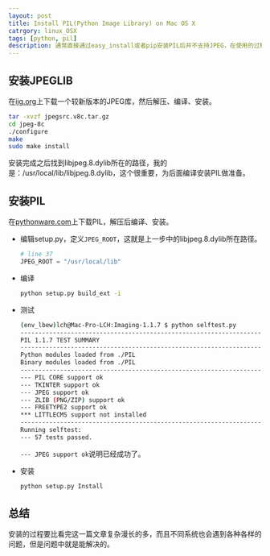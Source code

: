 ```yaml
---
layout: post
title: Install PIL(Python Image Library) on Mac OS X
catrgory: linux_OSX
tags: [python, pil]
description: 通常直接通过easy_install或者pip安装PIL后并不支持JPEG，在使用的过程中会出现“decoder jpeg not available”这样的警告，这时候需要手动编译安装PIL才能解决问题。
---
```


## 安装JPEGLIB

在[ijg.org][1]上下载一个较新版本的JPEG库，然后解压、编译、安装。

```bash
tar -xvzf jpegsrc.v8c.tar.gz
cd jpeg-8c
./configure
make
sudo make install
```

安装完成之后找到libjpeg.8.dylib所在的路径，我的是：/usr/local/lib/libjpeg.8.dylib，这个很重要，为后面编译安装PIL做准备。

[1]: http://www.ijg.org/files

## 安装PIL

在[pythonware.com][2]上下载PIL，解压后编译、安装。

- 编辑setup.py，定义`JPEG_ROOT`，这就是上一步中的libjpeg.8.dylib所在路径。

    ```python
    # line 37
    JPEG_ROOT = "/usr/local/lib"
    ```

- 编译

    ```bash
    python setup.py build_ext -i
    ```

- 测试

    ```bash
    (env_lbew)lch@Mac-Pro-LCH:Imaging-1.1.7 $ python selftest.py
    --------------------------------------------------------------------
    PIL 1.1.7 TEST SUMMARY
    --------------------------------------------------------------------
    Python modules loaded from ./PIL
    Binary modules loaded from ./PIL
    --------------------------------------------------------------------
    --- PIL CORE support ok
    --- TKINTER support ok
    --- JPEG support ok
    --- ZLIB (PNG/ZIP) support ok
    --- FREETYPE2 support ok
    *** LITTLECMS support not installed
    --------------------------------------------------------------------
    Running selftest:
    --- 57 tests passed.
    ```

    `--- JPEG support ok`说明已经成功了。

- 安装

    ```bash
    python setup.py Install
    ```

[2]: http://www.pythonware.com/products/pil

## 总结

安装的过程要比看完这一篇文章复杂漫长的多，而且不同系统也会遇到各种各样的问题，但是问题中就是能解决的。
